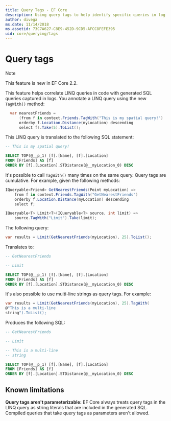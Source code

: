```yaml
---
title: Query Tags - EF Core
description: Using query tags to help identify specific queries in log messages emitted by Entity Framework Core
author: divega
ms.date: 11/14/2018
ms.assetid: 73C7A627-C8E9-452D-9CD5-AFCC8FEFE395
uid: core/querying/tags
---
```


# Query tags

> [!NOTE]
> This feature is new in EF Core 2.2.

This feature helps correlate LINQ queries in code with generated SQL queries captured in logs.
You annotate a LINQ query using the new `TagWith()` method:

``` csharp
  var nearestFriends =
      (from f in context.Friends.TagWith("This is my spatial query!")
      orderby f.Location.Distance(myLocation) descending
      select f).Take(5).ToList();
```

This LINQ query is translated to the following SQL statement:

``` sql
-- This is my spatial query!

SELECT TOP(@__p_1) [f].[Name], [f].[Location]
FROM [Friends] AS [f]
ORDER BY [f].[Location].STDistance(@__myLocation_0) DESC
```

It's possible to call `TagWith()` many times on the same query.
Query tags are cumulative.
For example, given the following methods:

``` csharp
IQueryable<Friend> GetNearestFriends(Point myLocation) =>
    from f in context.Friends.TagWith("GetNearestFriends")
    orderby f.Location.Distance(myLocation) descending
    select f;

IQueryable<T> Limit<T>(IQueryable<T> source, int limit) =>
    source.TagWith("Limit").Take(limit);
```

The following query:

``` csharp
var results = Limit(GetNearestFriends(myLocation), 25).ToList();
```

Translates to:

``` sql
-- GetNearestFriends

-- Limit

SELECT TOP(@__p_1) [f].[Name], [f].[Location]
FROM [Friends] AS [f]
ORDER BY [f].[Location].STDistance(@__myLocation_0) DESC
```

It's also possible to use multi-line strings as query tags.
For example:

``` csharp
var results = Limit(GetNearestFriends(myLocation), 25).TagWith(
@"This is a multi-line
string").ToList();
```

Produces the following SQL:

``` sql
-- GetNearestFriends

-- Limit

-- This is a multi-line
-- string

SELECT TOP(@__p_1) [f].[Name], [f].[Location]
FROM [Friends] AS [f]
ORDER BY [f].[Location].STDistance(@__myLocation_0) DESC
```

## Known limitations

**Query tags aren't parameterizable:**
EF Core always treats query tags in the LINQ query as string literals that are included in the generated SQL.
Compiled queries that take query tags as parameters aren't allowed.
